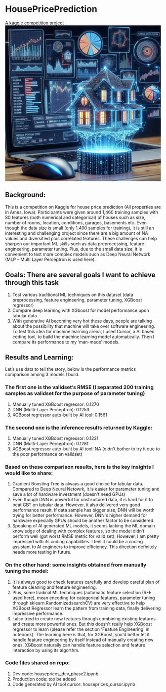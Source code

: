 # HousePricePrediction
A kaggle competition project
![House Price Prediction Model](pic/Housepredict.png)

## Background:
This is a competition on Kaggle for house price prediction (All properties are in Ames, Iowa). Participants were given around 1,460 training samples with 80 features (both numerical and categorical) of houses such as size, number of rooms, location, conditions, garages, basements etc. Even though the data size is small (only 1,400 samples for training), it is still an interesting and challenging project since there are a big amount of NA values and diversified plus correlated features. These challenges can help sharpen our important ML skills such as data preprocessing, feature engineering, parameter tuning. Plus, due to the small data size, it is convenient to test more complex models such as Deep Neural Network (MLP – Multi Layer Perceptron is used here).

## Goals: There are several goals I want to achieve through this task
1.	Test various traditional ML techniques on this dataset (data preprocessing, feature engineering, parameter tuning, XGBoost regressor)
2.	Compare deep learning with XGboost for model performance upon tabular data
3.	With generative AI becoming very hot these days, people are talking about the possibility that machine will take over software engineering. To test this idea for machine learning arena,  I used Cursor, a AI based coding tool, to build the machine learning model automatically. Then I compare its performance to my ‘man-made’ models.

## Results and Learning:
Let’s use data to tell the story, below is the performance metrics comparison among 3 models I build. 
### The first one is the validset’s RMSE (I separated 200 training samples as validset for the purpose of parameter tuning)
1. Manually tuned XGBoost regressor: 0.1270 
2. DNN (Multi-Layer Perceptron): 0.1253
3. XGBoost regressor auto-built by AI tool: 0.1561 

### The second one is the inference results returned by Kaggle:
1. Manually tuned XGBoost regressor: 0.1221
2. DNN (Multi-Layer Perceptron): 0.1281
3. XGBoost regressor auto-built by AI tool: NA (didn't bother to try it due to the poor performance on validset)

### Based on these comparison results, here is the key insights I would like to share:
1. Gradient Boosting Tree is always a good choice for tabular data. Compared to Deep Neural Netowrk, it is easier for parameter tuning and save a lot of hardware investment (doesn't need GPUs)
2. Even though DNN is powerful for unstructured data, it is hard for it to beat GBT on tabular data. However, it also delivered very good performance result. If data sample has bigger size, DNN will be worth trying for better performance. However, DNN's higher demand for hardware expecially GPUs should be another factor to be considered.
3. Speaking of AI generated ML models, it seems lacking the ML domain knowledge of dealing with complex features, so the model didn’t perform well (got worst RMSE metric for valid set). However, I am pretty impressed with its coding capabilities. I feel it could be a coding assistant to AI engineers to improve efficiency. This direction definitely needs more testing in future.

### On the other hand: some insights obtained from manually tuning the model: 
1. It is always good to check features carefully and develop careful plan of feature cleaning and feature engineering.
2. Plus, some tradinal ML techniques (automatic feature selection (RFE used here), mean encoding for categorical features, parameter tuning through sklearn.RandomizedsearchCV) are very effective to help XGBoost Regressor learn the pattern from training data, finally delivering impressive performance.
3. I also tried to create new features through combining existing features and create more powerful ones. But this doesn't really help XGBoost regressor to learn (please refer the section 'Feature Engineering' in notebook). The learning here is that, for XGBoost, you'd better let it handle feature engineering by itself instead of manually creating new ones. XGBoost naturally can handle feature selection and feature interaction by using its algorthm.

### Code files shared on repo:
1. Dev code: houseprices_dev_phase2.ipynb
2. Production code: too be added
3. Code generated by AI tool cursor: houseprices_cursor.ipynb

